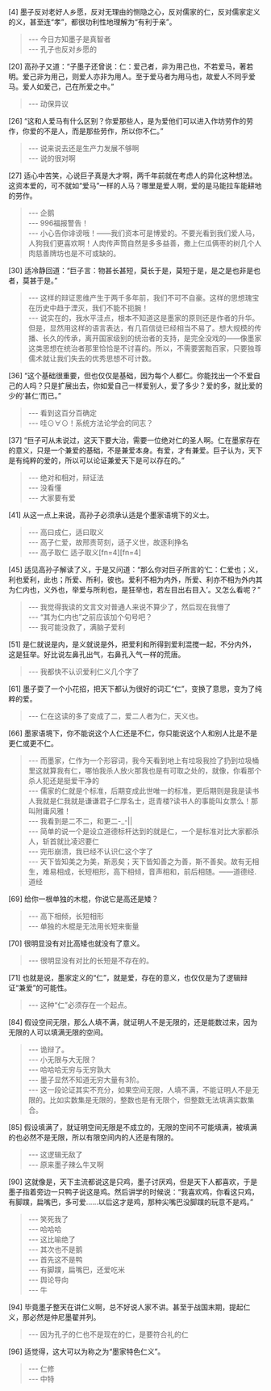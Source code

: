 
[4] 墨子反对老好人乡愿，反对无理由的恻隐之心，反对儒家的仁，反对儒家定义的义，甚至连“孝”，都很功利性地理解为“有利于亲”。
>--- 今日方知墨子是真智者<br>
>--- 孔子也反对乡愿的<br>

[20] 高孙子又道：“子墨子还曾说：仁：爱己者，非为用己也，不若爱马，著若明。爱己非为用己，则爱人亦非为用人。至于爱马者为用马也，故爱人不同乎爱马。爱人如爱己，己在所爱之中。”
>--- 动保异议<br>

[26] “这和人爱马有什么区别？你爱那些人，是为爱他们可以进入作坊劳作的劳作，你爱的不是人，而是那些劳作，所以你不仁。”
>--- 说来说去还是生产力发展不够啊<br>
>--- 说的很对啊<br>

[27] 适心中苦笑，心说巨子真是大才啊，两千年前就在考虑人的异化这种想法。这资本爱的，可不就如“爱马”一样的人马？哪里是爱人啊，爱的是马能拉车能耕地的劳作。
>--- 企鹅<br>
>--- 996福报警告！<br>
>--- 小心告你诽谤哦！——我们资本可是博爱的。不要光看到我们爱人马，人狗我们更喜欢啊！人肉传声筒自然是多多益善，撒上仨瓜俩枣的树几个人肉慈善牌坊也是不可或缺的。<br>

[30] 适冷静回道：“巨子言：物甚长甚短，莫长于是，莫短于是，是之是也非是也者，莫甚于是。”
>--- 这样的辩证思维产生于两千多年前，我们不可不自豪。这样的思想瑰宝在历史中趋于湮灭，我们不能不扼腕！<br>
>--- 说实在的，我水平洼点，根本不知道这是墨家的原则还是作者的升华。但是，显然用这样的语言表达，有几百信徒已经相当不易了。想大规模的传播、长久的传承，离开国家级别的统治者的支持，是完全没戏的——像墨家这类思想在统治者那里恰恰是不讨喜的。所以，不需要罢黜百家，只要独尊儒术就让我们失去的优秀思想不可计数。<br>

[36] “这个基础很重要，但也仅仅是基础，因为每个人都仁。你能找出一个不爱自己的人吗？只是扩展出去，你如爱自己一样爱别人，爱了多少？爱的多，就比爱的少的‘甚仁’而已。”
>--- 看到这百分百确定<br>
>--- 哇⊙∀⊙！系统方法论学会的同志？<br>

[37] “巨子可从未说过，这天下要大治，需要一位绝对仁的圣人啊。仁在墨家存在的意义，只是一个兼爱的基础，不是兼爱本身。有爱，才有兼爱。巨子认为，天下是有纯粹的爱的，所以可以论证兼爱天下是可以存在的。”
>--- 绝对和相对，辩证法<br>
>--- 没看懂<br>
>--- 大家要有爱<br>

[41] 从这一点上来说，高孙子必须承认适是个墨家语境下的义士。
>--- 高曰成仁，适曰取义<br>
>--- 高子仁爱，故邢责苛刻，适子义世，故逐利挣名<br>
>--- 高子取仁 适子取义[fn=4][fn=4]<br>

[45] 适见高孙子解读了义，于是又问道：“那么你对巨子所言的‘仁：仁爱也；义，利也爱利，此也；所爱、所利，彼也。爱利不相为内外，所爱、利亦不相为外内其为仁内也，义外也，举爱与所利也，是狂举也，若左目出右目入’。又怎么看呢？”
>--- 我觉得我读的文言文对普通人来说不算少了，然后现在我懵了<br>
>--- “其为仁内也”之前应该加个句号吧？<br>
>--- 我可能没救了，满脑子爱利<br>

[51] 是仁就说是内，是义就说是外，把爱利和所得到爱利混搅一起，不分内外，这是狂举。好比说左鼻孔出气，右鼻孔入气一样的荒唐。
>--- 我都快不认识爱利仁义几个字了<br>

[61] 墨子耍了一个小花招，把天下都认为很好的词汇“仁”，变换了意思，变为了纯粹的爱。
>--- 仁在这读的多了变成了二，爱二人者为仁，天义也。<br>

[66] 墨家语境下，你不能说这个人仁还是不仁，你只能说这个人和别人比是不是更仁或更不仁。
>--- 而墨家，仁作为一个形容词，我今天看到地上有垃圾我捡了扔到垃圾桶里这就算我有仁，哪怕我杀人放火那我也是有可取之处的，就像，你看那个杀人犯还是挺爱干净的<br>
>--- 儒家的仁就是个标准，后期变成此世唯一的标准，更后期则是我是读书人我就是仁我就是谦谦君子仁厚名士，逛青楼?读书人的事能叫女票么！那叫附庸风雅！<br>
>--- 我看到是二不二，和更二-_-||<br>
>--- 简单的说一个是设立道德标杆达到的就是仁，一个是标准对比大家都杀人，斩首就比凌迟要仁<br>
>--- 完形崩溃，我已经不认识仁这个字了<br>
>--- 天下皆知美之为美，斯恶矣；天下皆知善之为善，斯不善矣。故有无相生，难易相成，长短相形，高下相倾，音声相和，前后相随。——道德经.道经<br>

[69] 给你一根单独的木棍，你说它是高还是矮？
>--- 高下相倾，长短相形<br>
>--- 单独的木棍是无法用长短来衡量<br>

[70] 很明显没有对比高矮也就没有了意义。
>--- 很明显没有对比的长短是不存在的。<br>

[71] 也就是说，墨家定义的“仁”，就是爱，存在的意义，也仅仅是为了逻辑辩证“兼爱”的可能性。
>--- 这种“仁”必须存在一个起点。<br>

[84] 假设空间无限，那么人填不满，就证明人不是无限的，还是能数过来，因为无限的人可以填满无限的空间。
>--- 诡辩了。<br>
>--- 小无限与大无限？<br>
>--- 哈哈哈无穷与无穷孰大<br>
>--- 墨子显然不知道无穷大量有3阶。<br>
>--- 这一段论证其实不充分，如果空间无限，人填不满，不能证明人不是无限的。比如实数集是无限的，整数也是有无限个，但整数无法填满实数集合。<br>

[85] 假设填满了，就证明空间无限是不成立的，无限的空间不可能填满，被填满的也必然不是无限，所以有限空间内的人还是有限的。
>--- 这逻辑无敌了<br>
>--- 原来墨子辣么牛叉啊<br>

[90] 这就像是，天下主流都说这是只鸡，墨子讨厌鸡，但是天下人都喜欢，于是墨子指着旁边一只鸭子说这是鸡。然后讲学的时候说：“我喜欢鸡，你看这只鸡，有脚蹼，扁嘴巴，多可爱……以后这才是鸡，那种尖嘴巴没脚蹼的玩意不是鸡。”
>--- 笑死我了<br>
>--- 哈哈哈<br>
>--- 这比喻绝了<br>
>--- 其次也不是鹅<br>
>--- 首先这不是鸭<br>
>--- 有脚蹼，扁嘴巴，还爱吃米<br>
>--- 舆论导向<br>
>--- 牛<br>

[94] 毕竟墨子整天在讲仁义啊，总不好说人家不讲。甚至于战国末期，提起仁义，那必然是仲尼墨翟并列。
>--- 因为孔子的仁也不是现在的仁，是要符合礼的仁<br>

[96] 适觉得，这大可以为称之为“墨家特色仁义”。
>--- 仁修<br>
>--- 中特<br>
